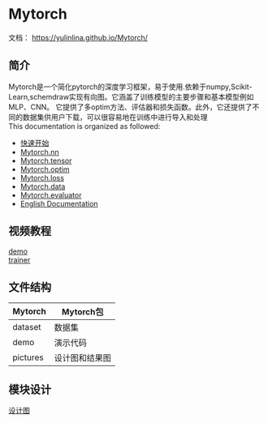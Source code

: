 # Mytorch

文档： [https://yulinlina.github.io/Mytorch/  ](https://yulinlina.github.io/Mytorch/)  
## 简介
Mytorch是一个简化pytorch的深度学习框架，易于使用.依赖于numpy,Scikit-Learn,schemdraw实现有向图。它涵盖了训练模型的主要步骤和基本模型例如MLP、CNN。
它提供了多optim方法、评估器和损失函数。此外，它还提供了不同的数据集供用户下载，可以很容易地在训练中进行导入和处理  
This documentation is organized as followed:
- [快速开始](https://yulinlina.github.io/Mytorch/Chinese/usage.html)  
- [Mytorch.nn](https://yulinlina.github.io/Mytorch/Mytorch.nn.html)  
- [Mytorch.tensor](https://yulinlina.github.io/Mytorch/Mytorch.tensor.html) 
- [Mytorch.optim](https://yulinlina.github.io/Mytorch/Mytorch.optim.html) 
- [Mytorch.loss](https://yulinlina.github.io/Mytorch/Mytorch.loss.html) 
- [Mytorch.data](https://yulinlina.github.io/Mytorch/Mytorch.data.html) 
- [Mytorch.evaluator](https://yulinlina.github.io/Mytorch/Mytorch.evaluator;.html) 
- [English Documentation](https://yulinlina.github.io/Mytorch/Chinese/English.html)   
## 视频教程
[demo](https://www.bilibili.com/video/BV1E14y1n7dh/?vd_source=77f197efc9e66a13ad8a2235a6cb34be)  
[trainer](https://www.bilibili.com/video/BV1Y14y1n7HG/?vd_source=77f197efc9e66a13ad8a2235a6cb34be)  
## 文件结构

| Mytorch | Mytorch包 |
| --- | --- |
| dataset | 数据集 |
| demo | 演示代码 |
| pictures | 设计图和结果图 |

## 模块设计
[设计图](https://yulinlina.github.io/Mytorch/Chinese)


